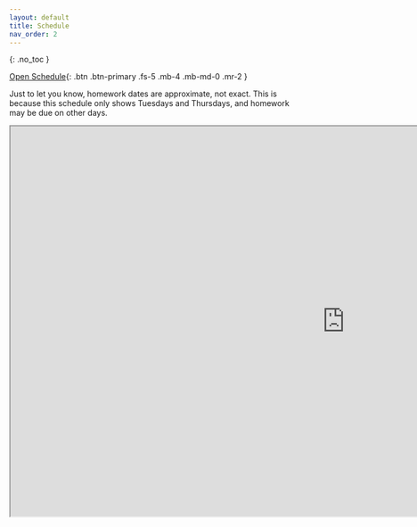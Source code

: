 ```yaml
---
layout: default
title: Schedule
nav_order: 2
---
```


{: .no_toc }

[Open Schedule](https://docs.google.com/spreadsheets/d/1xoBESk3JaqCZyBd0z9AhUyfUBLDrksSfBbp4fRPfZI4/edit?usp=drive_link){: .btn .btn-primary .fs-5 .mb-4 .mb-md-0 .mr-2 }

Just to let you know, homework dates are approximate, not exact. This is because this schedule only shows Tuesdays and Thursdays, and homework may be due on other days.

<iframe src="https://docs.google.com/spreadsheets/d/1xoBESk3JaqCZyBd0z9AhUyfUBLDrksSfBbp4fRPfZI4/edit?usp=drive_link" width="1200" height="700"></iframe>
